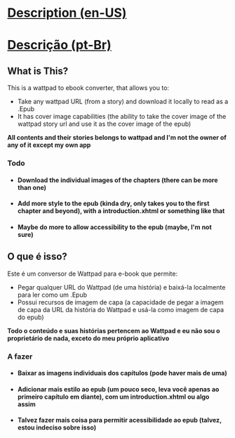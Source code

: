 
# [Description (en-US)](#what-is-this)


# [Descrição (pt-Br)](#O-que-é-isso)



## What is This?

This is a wattpad to ebook converter, that allows you to:

- Take any wattpad URL (from a story) and download it locally to read as a .Epub
- It has cover image capabilities (the ability to take the cover image of the wattpad story url and use it as the cover image of the epub)

**All contents and their stories belongs to wattpad and I'm not the owner of any of it except my own app**
### Todo

- #### Download the individual images of the chapters (there can be more than one)
- #### Add more style to the epub (kinda dry, only takes you to the first chapter and beyond), with a introduction.xhtml or something like that
- #### Maybe do more to allow accessibility to the epub (maybe, I'm not sure)


## O que é isso?

Este é um conversor de Wattpad para e-book que permite:

- Pegar qualquer URL do Wattpad (de uma história) e baixá-la localmente para ler como um .Epub
- Possui recursos de imagem de capa (a capacidade de pegar a imagem de capa da URL da história do Wattpad e usá-la como imagem de capa do epub)

**Todo o conteúdo e suas histórias pertencem ao Wattpad e eu não sou o proprietário de nada, exceto do meu próprio aplicativo**
### A fazer

- #### Baixar as imagens individuais dos capítulos (pode haver mais de uma)
- #### Adicionar mais estilo ao epub (um pouco seco, leva você apenas ao primeiro capítulo em diante), com um introduction.xhtml ou algo assim
- #### Talvez fazer mais coisa para permitir acessibilidade ao epub (talvez, estou indeciso sobre isso)
